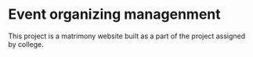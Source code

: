 # Event organizing managenment

This project is a matrimony website built as a part of the project assigned by college.
